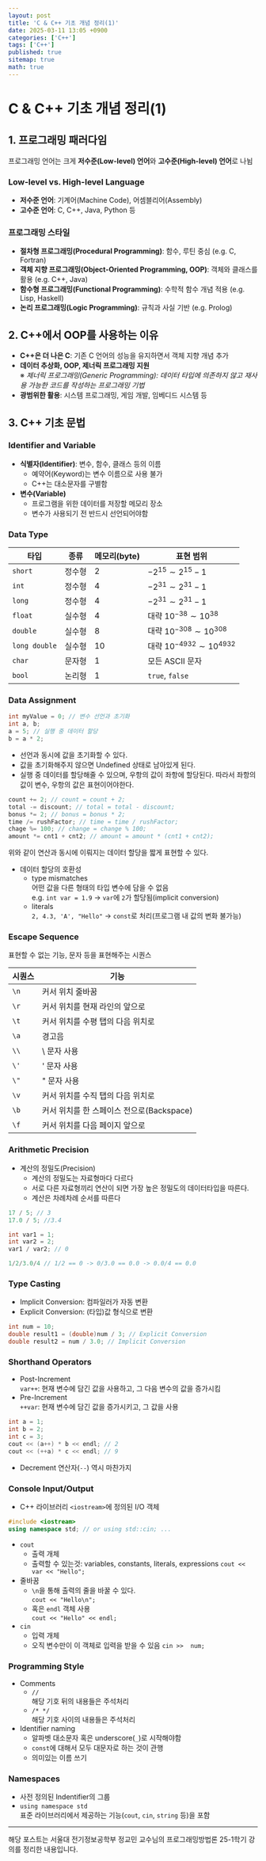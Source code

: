 ```yaml
---
layout: post
title: 'C & C++ 기초 개념 정리(1)'
date: 2025-03-11 13:05 +0900
categories: ['C++']
tags: ['C++']
published: true
sitemap: true
math: true
---
```

# C & C++ 기초 개념 정리(1)
## 1. 프로그래밍 패러다임
프로그래밍 언어는 크게 **저수준(Low-level) 언어**와 **고수준(High-level) 언어**로 나뉨

### Low-level vs. High-level Language
- **저수준 언어**: 기계어(Machine Code), 어셈블리어(Assembly)
- **고수준 언어**: C, C++, Java, Python 등

### 프로그래밍 스타일
- **절차형 프로그래밍(Procedural Programming)**: 함수, 루틴 중심 (e.g. C, Fortran)
- **객체 지향 프로그래밍(Object-Oriented Programming, OOP)**: 객체와 클래스를 활용 (e.g. C++, Java)
- **함수형 프로그래밍(Functional Programming)**: 수학적 함수 개념 적용 (e.g. Lisp, Haskell)
- **논리 프로그래밍(Logic Programming)**: 규칙과 사실 기반 (e.g. Prolog)

## 2. C++에서 OOP를 사용하는 이유

- **C++은 더 나은 C**: 기존 C 언어의 성능을 유지하면서 객체 지향 개념 추가
- **데이터 추상화, OOP, 제너릭 프로그래밍 지원**  
※ _제너릭 프로그래밍(Generic Programming): 데이터 타입에 의존하지 않고 재사용 가능한 코드를 작성하는 프로그래밍 기법_
- **광범위한 활용**: 시스템 프로그래밍, 게임 개발, 임베디드 시스템 등

## 3. C++ 기초 문법
### Identifier and Variable
- **식별자(Identifier)**: 변수, 함수, 클래스 등의 이름
    - 예약어(Keyword)는 변수 이름으로 사용 불가
    - C++는 대소문자를 구별함
- **변수(Variable)**
    - 프로그램을 위한 데이터를 저장할 메모리 장소
    - 변수가 사용되기 전 반드시 선언되어야함

### Data Type

| 타입 | 종류 | 메모리(byte) | 표현 범위 |
|------|------|------|------|
|`short`| 정수형 | 2 | $-2^{15} \sim 2^{15} -1$ |
|`int`| 정수형 | 4 | $-2^{31} \sim 2^{31} -1$|
|`long`| 정수형 | 4 | $-2^{31} \sim 2^{31} -1$|
|`float`| 실수형 | 4 | 대략 $10^{-38} \sim 10^{38}$|
|`double`| 실수형 | 8 | 대략 $10^{-308} \sim 10^{308}$|
|`long double`| 실수형 | 10 | 대략 $10^{-4932} \sim 10^{4932}$|
|`char`| 문자형 | 1 | 모든 ASCII 문자|
|`bool`| 논리형 | 1 | `true`, `false`|


### Data Assignment
```cpp
int myValue = 0; // 변수 선언과 초기화
int a, b;
a = 5; // 실행 중 데이터 할당
b = a * 2;
```
- 선언과 동시에 값을 초기화할 수 있다.
- 값을 초기화해주지 않으면 Undefined 상태로 남아있게 된다.
- 실행 중 데이터를 할당해줄 수 있으며, 우항의 값이 좌항에 할당된다. 따라서 좌항의 값이 변수, 우항의 값은 표현이어야한다.

```cpp
count += 2; // count = count + 2;
total -= discount; // total = total - discount;
bonus *= 2; // bonus = bonus * 2;
time /= rushFactor; // time = time / rushFactor;
chage %= 100; // change = change % 100;
amount *= cnt1 + cnt2; // amount = amount * (cnt1 + cnt2);
```
위와 같이 연산과 동시에 이뤄지는 데이터 할당을 짧게 표현할 수 있다.

- 데이터 할당의 호환성
    - type mismatches  
    어떤 값을 다른 형태의 타입 변수에 담을 수 없음  
    e.g. `int var = 1.9` -> `var`에 `2`가 할당됨(implicit conversion)
    - literals  
    `2, 4.3, 'A', "Hello"` -> `const`로 처리(프로그램 내 값의 변화 불가능)

### Escape Sequence
표현할 수 없는 기능, 문자 등을 표현해주는 시퀀스

| 시퀀스 | 기능 |
|------|------|
|`\n`|커서 위치 줄바꿈|
|`\r`|커서 위치를 현재 라인의 앞으로|
|`\t`|커서 위치를 수평 탭의 다음 위치로|
|`\a`|경고음|
|`\\`|\ 문자 사용|
|`\'`|' 문자 사용|
|`\"`|" 문자 사용|
|`\v`|커서 위치를 수직 탭의 다음 위치로|
|`\b`|커서 위치를 한 스페이스 전으로(Backspace)|
|`\f`|커서 위치를 다음 페이지 앞으로|

### Arithmetic Precision
- 계산의 정밀도(Precision)
    - 계산의 정밀도는 자료형마다 다르다
    - 서로 다른 자료형끼리 연산이 되면 가장 높은 정밀도의 데이터타입을 따른다.
    - 계산은 차례차례 순서를 따른다

```cpp
17 / 5; // 3
17.0 / 5; //3.4

int var1 = 1;
int var2 = 2;
var1 / var2; // 0

1/2/3.0/4 // 1/2 == 0 -> 0/3.0 == 0.0 -> 0.0/4 == 0.0 
```

### Type Casting
- Implicit Conversion: 컴파일러가 자동 변환
- Explicit Conversion: (타입)값 형식으로 변환
```cpp
int num = 10;
double result1 = (double)num / 3; // Explicit Conversion
double result2 = num / 3.0; // Implicit Conversion
```
### Shorthand Operators
- Post-Increment  
    `var++`: 현재 변수에 담긴 값을 사용하고, 그 다음 변수의 값을 증가시킴
- Pre-Increment  
    `++var`: 현재 변수에 담긴 값을 증가시키고, 그 값을 사용
```cpp
int a = 1;
int b = 2;
int c = 3;
cout << (a++) * b << endl; // 2
cout << (++a) * c << endl; // 9
```
- Decrement 연산자(`--`) 역시 마찬가지
### Console Input/Output
- C++ 라이브러리 `<iostream>`에 정의된 I/O 객체
```cpp
#include <iostream>
using namespace std; // or using std::cin; ...
```
- `cout`
    - 출력 개체
    - 출력할 수 있는것:
    variables, constants, literals, expressions
    `cout << var << "Hello";`
- 줄바꿈
    - `\n`을 통해 출력의 줄을 바꿀 수 있다.  
    `cout << "Hello\n";`
    - 혹은 `endl` 객체 사용  
    `cout << "Hello" << endl;`
- `cin`
    - 입력 개체
    - 오직 변수만이 이 객체로 입력을 받을 수 있음
    `cin >>  num;`
### Programming Style
- Comments
    - `//`  
    해당 기호 뒤의 내용들은 주석처리
    - `/* */`  
    해당 기호 사이의 내용들은 주석처리
- Identifier naming
    - 알파벳 대소문자 혹은 underscore(`_`)로 시작해야함
    - `const`에 대해서 모두 대문자로 하는 것이 관행
    - 의미있는 이름 쓰기
### Namespaces
- 사전 정의된 Indentifier의 그룹
- `using namespace std`  
    표준 라이브러리에서 제공하는 기능(`cout`, `cin`, `string` 등)을 포함

---
해당 포스트는 서울대 전기정보공학부 정교민 교수님의 프로그래밍방법론 25-1학기 강의를 정리한 내용입니다.